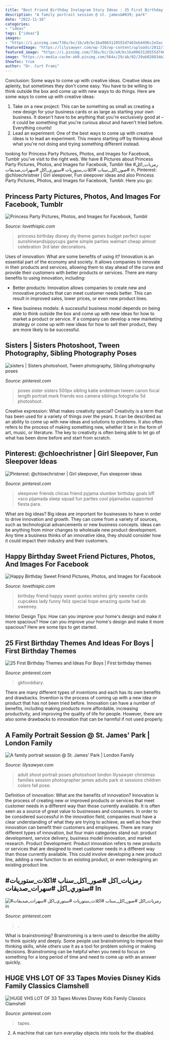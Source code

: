 ```yaml
---
title: "Best Friend Birthday Instagram Story Ideas : 25 First Birthday Themes And Ideas For Boys"
description: "A family portrait session @ st. james&#039; park"
date: "2022-11-18"
categories:
- "ideas"
tags: ["ideas"]
images:
- "https://i.pinimg.com/736x/bc/1b/a9/bc1ba9063120555d7463eb4496c2e5ac.jpg"
featuredImage: "https://lilysawyer.com/wp-726/wp-content/uploads/2012/12/ibrahimi_8_WEB.jpg"
featured_image: "https://i.pinimg.com/736x/bc/1b/a9/bc1ba9063120555d7463eb4496c2e5ac.jpg"
image: "https://s-media-cache-ak0.pinimg.com/564x/29/ab/02/29ab02083de236d2da36733b8566b8fa.jpg"
ShowToc: true
author: "Dr. Curt Frami"
---
```



Conclusion: Some ways to come up with creative ideas.
Creative ideas are aplenty, but sometimes they don't come easy. You have to be willing to think outside the box and come up with new ways to do things. Here are some ways to come up with creative ideas: 
1. Take on a new project: This can be something as small as creating a new design for your business cards or as large as starting your own business. It doesn't have to be anything that you're exclusively good at – it could be something that you're curious about and haven't tried before. Everything counts! 
2. Lead an experiment: One of the best ways to come up with creative ideas is to lead an experiment. This means starting off by thinking about what you're not doing and trying something different instead.

	

		
looking for Princess Party Pictures, Photos, and Images for Facebook, Tumblr you've visit to the right web. We have 8 Pictures about Princess Party Pictures, Photos, and Images for Facebook, Tumblr like #رمزيات_اكل #صور_اكل_سناب #اكلات_ستوريات #ستوري_اكل #سهرات_صديقات in, Pinterest: @chloechristner | Girl sleepover, Fun sleepover ideas and also Princess Party Pictures, Photos, and Images for Facebook, Tumblr. Here you go:
		
    
## Princess Party Pictures, Photos, And Images For Facebook, Tumblr

<img loading=lazy src="https://www.lovethispic.com/uploaded_images/23411-Princess-Party.jpg?2" onerror="this.onerror=null;this.src='https://tse1.mm.bing.net/th?id=OIP.Gkuv-I9eAviZiKgV8fqm3AHaKl&amp;pid=15.1';" alt="Princess Party Pictures, Photos, and Images for Facebook, Tumblr">

_Source: lovethispic.com_

>princess birthday disney diy theme games budget perfect super sunshineandsippycups game simple parties walmart cheap almost celebration 3rd later decorations. 

	

Uses of innovation: What are some benefits of using it?
Innovation is an essential part of the economy and society. It allows companies to innovate in their products and services, allowing them to stay ahead of the curve and provide their customers with better products or services. There are many benefits to using innovation, including: 
- Better products: Innovation allows companies to create new and innovative products that can meet customer needs better. This can result in improved sales, lower prices, or even new product lines.

- New business models: A successful business model depends on being able to think outside the box and come up with new ideas for how to market a product or service. If a company can develop a new marketing strategy or come up with new ideas for how to sell their product, they are more likely to be successful.

    
## Sisters | Sisters Photoshoot, Tween Photography, Sibling Photography Poses

<img loading=lazy src="https://i.pinimg.com/736x/c1/63/ab/c163ab39e3a5d2843be66b02b32ca775--sister-photography-poses-fairy-photography.jpg" onerror="this.onerror=null;this.src='https://tse2.mm.bing.net/th?id=OIP.IGJh4vtdWA6HzUNbZHy9BgHaKQ&amp;pid=15.1';" alt="sisters | Sisters photoshoot, Tween photography, Sibling photography poses">

_Source: pinterest.com_

>poses sister sisters 500px sibling katie andelman tween canon focal length portrait mark friends eos camera siblings fotografie 5d photoshoot. 

	

Creative expression: What makes creativity special?
Creativity is a term that has been used for a variety of things over the years. It can be described as an ability to come up with new ideas and solutions to problems. It also often refers to the process of making something new, whether it be in the form of art, music, or literature. The key to creativity is often being able to let go of what has been done before and start from scratch.

    
## Pinterest: @chloechristner | Girl Sleepover, Fun Sleepover Ideas

<img loading=lazy src="https://i.pinimg.com/736x/aa/c4/50/aac450934130a38063596669bb0e11b9.jpg" onerror="this.onerror=null;this.src='https://tse4.mm.bing.net/th?id=OIP.ZV9w_47HZzy1_rX1TgLzQQAAAA&amp;pid=15.1';" alt="Pinterest: @chloechristner | Girl sleepover, Fun sleepover ideas">

_Source: pinterest.com_

>sleepover friends chicas friend pyjama slumber birthday goals bff vsco pijamada sleep squad fun parties cool pijamadas supported fiesta para. 

	

What are big ideas?
Big ideas are important for businesses to have in order to drive innovation and growth. They can come from a variety of sources, such as technological advancements or new business concepts. Ideas can be anything from minor changes to wholesale new product development. Any time a business thinks of an innovative idea, they should consider how it could impact their industry and their customers.

    
## Happy Birthday Sweet Friend Pictures, Photos, And Images For Facebook

<img loading=lazy src="https://s-media-cache-ak0.pinimg.com/564x/29/ab/02/29ab02083de236d2da36733b8566b8fa.jpg" onerror="this.onerror=null;this.src='https://tse4.mm.bing.net/th?id=OIP.WbHL4C2TJR-aCMbHQpWKdAHaKr&amp;pid=15.1';" alt="Happy Birthday Sweet Friend Pictures, Photos, and Images for Facebook">

_Source: lovethispic.com_

>birthday friend happy sweet quotes wishes girly sweetie cards cupcakes lady funny feliz special hope amazing quote had ab sweeney. 

	

Interior Design Tips: How can you improve your home's design and make it more spacious?
How can you improve your home's design and make it more spacious? Here are some tips to get started.

    
## 25 First Birthday Themes And Ideas For Boys | First Birthday Themes

<img loading=lazy src="https://i.pinimg.com/736x/bc/1b/a9/bc1ba9063120555d7463eb4496c2e5ac.jpg" onerror="this.onerror=null;this.src='https://tse1.mm.bing.net/th?id=OIP.F_UbeDld10Njd59ZWX6c7AHaLH&amp;pid=15.1';" alt="25 First Birthday Themes and Ideas For Boys | First birthday themes">

_Source: pinterest.com_

>gkfooddiary. 

	

There are many different types of inventions and each has its own benefits and drawbacks.
Invention is the process of coming up with a new idea or product that has not been tried before. Innovation can have a number of benefits, including making products more affordable, increasing productivity, and improving the quality of life for people. However, there are also some drawbacks to innovation that can be harmful if not used properly.

    
## A Family Portrait Session @ St. James&#039; Park | London Family

<img loading=lazy src="https://lilysawyer.com/wp-726/wp-content/uploads/2012/12/ibrahimi_8_WEB.jpg" onerror="this.onerror=null;this.src='https://tse1.mm.bing.net/th?id=OIP.-SfkjpnnYAJsN50P-NJ6MQHaPe&amp;pid=15.1';" alt="A family portrait session @ St. James&#039; Park | London Family">

_Source: lilysawyer.com_

>adult shoot portrait poses photoshoot london lilysawyer christmas families session photographer james adults park st sessions children colors fall pose. 

	

Definition of innovation: What are the benefits of innovation?
Innovation is the process of creating new or improved products or services that meet customer needs in a different way than those currently available. It is often seen as a source of great value to businesses and consumers. In order to be considered successful in the innovation field, companies must have a clear understanding of what they are trying to achieve, as well as how their innovation can benefit their customers and employees. There are many different types of innovation, but four main categories stand out: product development, service delivery, business model innovation, and market research. Product Development: Product innovation refers to new products or services that are designed to meet customer needs in a different way than those currently available. This could involve developing a new product line, adding a new function to an existing product, or even redesigning an existing product line.

    
## #رمزيات_اكل #صور_اكل_سناب #اكلات_ستوريات #ستوري_اكل #سهرات_صديقات In

<img loading=lazy src="https://i.pinimg.com/736x/b5/20/f8/b520f877f76159875a14ce64ba19f2f9.jpg" onerror="this.onerror=null;this.src='https://tse3.mm.bing.net/th?id=OIP.y_TUf10D0n76tI5MiyvCSgHaNK&amp;pid=15.1';" alt="#رمزيات_اكل #صور_اكل_سناب #اكلات_ستوريات #ستوري_اكل #سهرات_صديقات in">

_Source: pinterest.com_

>. 

	

What is brainstroming?
Brainstroming is a term used to describe the ability to think quickly and deeply. Some people use brainstroming to improve their thinking skills, while others use it as a tool for problem solving or making decisions. Brainstroming can be helpful when you need to focus on something for a long period of time and need to come up with an answer quickly.

    
## HUGE VHS LOT OF 33 Tapes Movies Disney Kids Family Classics Clamshell

<img loading=lazy src="https://i.pinimg.com/736x/13/e6/03/13e603da0d467c0b5e9164a32cef3783.jpg" onerror="this.onerror=null;this.src='https://tse4.mm.bing.net/th?id=OIP.0uYhIXH7CLRcdx7WdfX2XAHaJ3&amp;pid=15.1';" alt="HUGE VHS LOT OF 33 Tapes Movies Disney Kids Family Classics Clamshell">

_Source: pinterest.com_

>tapes. 

	

2. A machine that can turn everyday objects into tools for the disabled.

